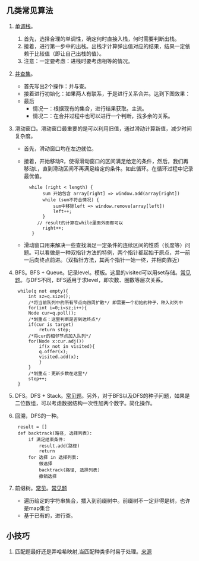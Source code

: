 ## 几类常见算法
1. [单调栈](https://zhuanlan.zhihu.com/p/26465701)。
   1. 首先，选择合理的单调性，确定何时直接入栈，何时需要判断出栈。
   1. 接着，进行第一步中的出栈。出栈才计算弹出值对应的结果，结果一定依赖于比较值（即让自己出栈的值）。
   1. 注意：一定要考虑：进栈时要考虑相等的情况。
2. [并查集](https://blog.csdn.net/qq_41593380/article/details/81146850)。
   - 首先写出2个操作：并与查。
   - 接着进行初始化：如果两人有联系，于是进行关系合并。达到下图效果：
   - 最后
     - 情况一：根据现有的集合，进行结果获取。主流。
     - 情况二：在合并过程中也可以进行一个判断，找多余的关系。
3. 滑动窗口。滑动窗口最重要的是可以利用旧值，通过滑动计算新值，减少时间复杂度。
	- 首先，滑动窗口均在左边就位。
	- 接着，开始移动R，使得滑动窗口的区间满足给定的条件，然后，我们再移动L，直到滑动区间不再满足给定的条件。如此循环。在循环过程中记录最优值。
   
            while (right < length) {
                 sum 开始包含 array[right] => window.add(array[right])
                 while (sum不符合情况) {
                     sum中移除left => window.remove(array[left])
                     left++;
                 }
               // result的计算在while里面外面都可以
                 right++;
             }
   - 滑动窗口用来解决一些查找满足一定条件的连续区间的性质（长度等）问题。可以看做是一种双指针方法的特例，两个指针都起始于原点，并一前一后向终点前进。（双指针方法，其两个指针一始一终，并相向靠近）
   
4. BFS。BFS + Queue。记录level。模板。这里的visited可以用set存储。[常见题](https://leetcode-cn.com/problems/open-the-lock/)。与DFS不同，BFS适用于求level，即次数、圈数等层次关系。

		while(q not empty){
		    int sz=q.size();
		    /*将当前队列中的所有节点向四周扩散*/ 即需要一个初始的种子，种入对列中
		    for(int i=0;i<sz;i++){
			Node cur=q.poll();
			/*划重点：这里判断是否到达终点*/
			if(cur is target)
			    return step;
			/*将cur的相邻节点加入队列*/
			for(Node x:cur.adj())
			    if(x not in visited){
				q.offer(x);
				visited.add(x);
			    }
		    }
		    /*划重点：更新步数在这里*/
		    step++;
		}
5. DFS。DFS + Stack。[常见题](https://leetcode-cn.com/problems/reconstruct-itinerary/)。另外，对于BFS以及DFS的种子问题，如果是二位数组，可以考虑数据结构一次性加两个数字。简化操作。
6. 回溯，DFS的一种。

		result = []
		def backtrack(路径, 选择列表):
			if 满足结束条件:
				result.add(路径)
				return
			for 选择 in 选择列表:
				做选择
				backtrack(路径, 选择列表)
				撤销选择

7. 前缀树。[常见](https://leetcode-cn.com/problems/short-encoding-of-words/)。[常见题](https://leetcode-cn.com/problems/implement-trie-prefix-tree/)
   - 遍历给定的字符串集合，插入到前缀树中。前缀树不一定非得是树，也许是map集合
   - 基于已有的，进行查。
## 小技巧
1. 匹配题最好还是弄哈希映射,当匹配种类多时易于处理。[来源](https://leetcode-cn.com/problems/valid-parentheses/) 


